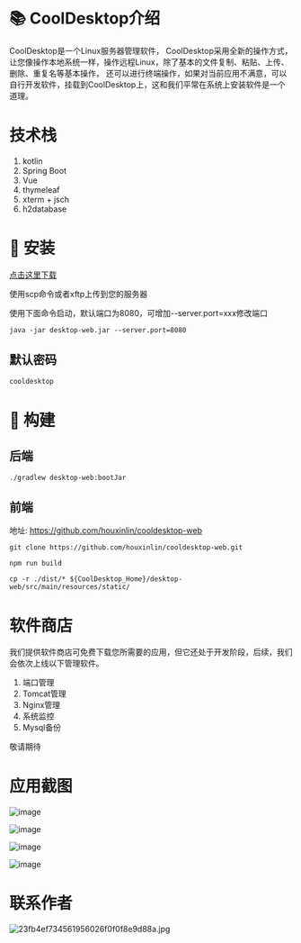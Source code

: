#  📚 CoolDesktop介绍

CoolDesktop是一个Linux服务器管理软件，
CoolDesktop采用全新的操作方式，让您像操作本地系统一样，操作远程Linux，除了基本的文件复制、粘贴、上传、删除、重复名等基本操作，
还可以进行终端操作，如果对当前应用不满意，可以自行开发软件，挂载到CoolDesktop上，这和我们平常在系统上安装软件是一个道理。

# 技术栈
1. kotlin
2. Spring Boot
3. Vue
4. thymeleaf
5. xterm + jsch
6. h2database
# 🛫 安装

  [点击这里下载](https://github.com/houxinlin/cooldesktop/releases/download/v2.1.1/desktop-web.jar)

  使用scp命令或者xftp上传到您的服务器

  使用下面命令启动，默认端口为8080，可增加--server.port=xxx修改端口



```shell
java -jar desktop-web.jar --server.port=8080
```
## 默认密码
```java
cooldesktop
```
# 🛴 构建
## 后端
```shell
./gradlew desktop-web:bootJar
```
## 前端
地址: https://github.com/houxinlin/cooldesktop-web
```shell
git clone https://github.com/houxinlin/cooldesktop-web.git

npm run build

cp -r ./dist/* ${CoolDesktop_Home}/desktop-web/src/main/resources/static/
```
# 软件商店

我们提供软件商店可免费下载您所需要的应用，但它还处于开发阶段，后续，我们会依次上线以下管理软件。
1. 端口管理
2. Tomcat管理
3. Nginx管理
4. 系统监控
5. Mysql备份

敬请期待
# 应用截图

![image](https://user-images.githubusercontent.com/38684327/175013968-4f28e931-6a09-4cbb-bb65-dd83696156b7.png)


![image](https://user-images.githubusercontent.com/38684327/175014042-52c56a47-8a5a-4fd4-8d38-7232187379f9.png)

![image](https://user-images.githubusercontent.com/38684327/175014143-de7f6484-6ab6-414c-87c5-43350c535416.png)

![image](https://user-images.githubusercontent.com/38684327/175014648-0f2413f8-d6a1-450b-8630-9e30e8c26c93.png)


# 联系作者


![23fb4ef734561956026f0f0f8e9d88a.jpg](https://p1-juejin.byteimg.com/tos-cn-i-k3u1fbpfcp/26fad3fa2cbb42d8b73f7192608abe55~tplv-k3u1fbpfcp-watermark.image?)


